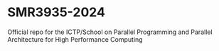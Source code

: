 # SMR3935-2024
Official repo for the ICTP/School on Parallel Programming and Parallel Architecture for High Performance Computing
